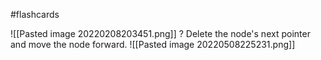 #flashcards 

![[Pasted image 20220208203451.png]]
?
Delete the node's next pointer and move the node forward.
![[Pasted image 20220508225231.png]]